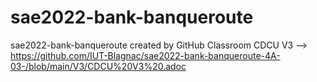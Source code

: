 # sae2022-bank-banqueroute
sae2022-bank-banqueroute created by GitHub Classroom
CDCU V3 --> https://github.com/IUT-Blagnac/sae2022-bank-banqueroute-4A-03-/blob/main/V3/CDCU%20V3%20.adoc
